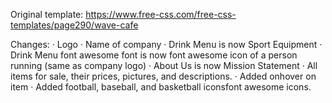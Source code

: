 Original template: https://www.free-css.com/free-css-templates/page290/wave-cafe

Changes: 
· Logo
· Name of company
· Drink Menu is now Sport Equipment 
· Drink Menu font awesome font is now font awesome icon of a person running (same as company logo)
· About Us is now Mission Statement
· All items for sale, their prices, pictures, and descriptions.
· Added onhover on item
· Added football, baseball, and basketball iconsfont awesome icons. 


